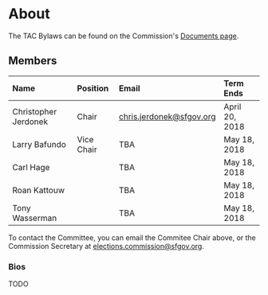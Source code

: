 # About

The TAC Bylaws can be found on the Commission's
[Documents page](http://sfgov.org/electionscommission/documents).

## Members

| Name | Position | Email | Term Ends |
|:-----|:---------|:------|:----------|
| Christopher Jerdonek | Chair | <a href="mailto:chris.jerdonek@sfgov.org">chris.jerdonek@sfgov.org</a> | April 20, 2018 |
| Larry Bafundo | Vice Chair | TBA | May 18, 2018 |
| Carl Hage | | TBA | May 18, 2018 |
| Roan Kattouw | | TBA | May 18, 2018 |
| Tony Wasserman | | TBA | May 18, 2018 |

To contact the Committee, you can email the Commitee Chair above, or the
Commission Secretary at
<a href="mailto:elections.commission@sfgov.org">elections.commission@sfgov.org</a>.

### Bios

TODO
